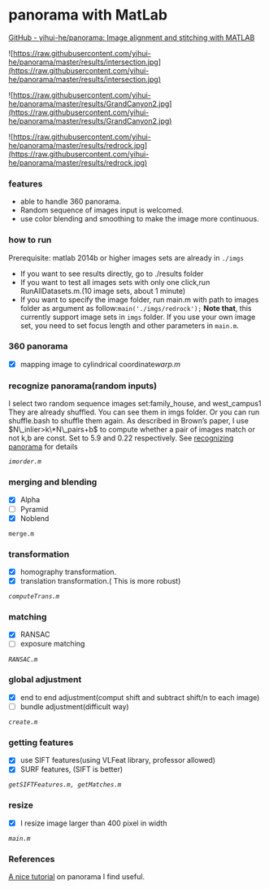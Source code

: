 # panorama with MatLab

[GitHub - yihui-he/panorama: Image alignment and stitching with MATLAB](https://github.com/yihui-he/panorama)

![https://raw.githubusercontent.com/yihui-he/panorama/master/results/intersection.jpg](https://raw.githubusercontent.com/yihui-he/panorama/master/results/intersection.jpg)

![https://raw.githubusercontent.com/yihui-he/panorama/master/results/GrandCanyon2.jpg](https://raw.githubusercontent.com/yihui-he/panorama/master/results/GrandCanyon2.jpg)

![https://raw.githubusercontent.com/yihui-he/panorama/master/results/redrock.jpg](https://raw.githubusercontent.com/yihui-he/panorama/master/results/redrock.jpg)

### features

- able to handle 360 panorama.
- Random sequence of images input is welcomed.
- use color blending and smoothing to make the image more continuous.

### how to run

Prerequisite: matlab 2014b or higher
images sets are already in `./imgs`

- If you want to see results directly, go to ./results folder
- If you want to test all images sets with only one click,run RunAllDatasets.m.(10 image sets, about 1 minute)
- If you want to specify the image folder, run main.m with path to images folder as argument as follow:`main('./imgs/redrock');`
**Note that**, this currently support image sets in `imgs` folder. If you use your own image set, you need to set focus length and other parameters in `main.m`.

### 360 panorama

- [x]  mapping image to cylindrical coordinate*warp.m*

### recognize panorama(random inputs)

I select two random sequence images set:family_house, and west_campus1
They are already shuffled. You can see them in imgs folder.
Or you can run shuffle.bash to shuffle them again.
As described in Brown’s paper, I use $N\_inlier>k\*N\_pairs+b$ to compute whether a pair of images match or not
k,b are const. Set to 5.9 and 0.22 respectively.
See [recognizing panorama](https://github.com/yihui-he/panorama/blob/master/resource/recognizing_panorama.pdf) for details

*`imorder.m`*

### merging and blending

- [x]  Alpha
- [ ]  Pyramid
- [x]  Noblend

`merge.m`

### transformation

- [x]  homography transformation.
- [x]  translation transformation.( This is more robust)

*`computeTrans.m`*

### matching

- [x]  RANSAC
- [ ]  exposure matching

*`RANSAC.m`*

### global adjustment

- [x]  end to end adjustment(comput shift and subtract shift/n to each image)
- [ ]  bundle adjustment(difficult way)

*`create.m`*

### getting features

- [x]  use SIFT features(using VLFeat library, professor allowed)
- [x]  SURF features, (SIFT is better)

*`getSIFTFeatures.m, getMatches.m`*

### resize

- [x]  I resize image larger than 400 pixel in width

*`main.m`*

### References

[A nice tutorial](https://github.com/yihui-he/panorama/blob/master/resource/stitching%20tutorial.pdf) on panorama I find useful.
